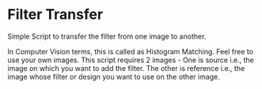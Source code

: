 # Filter Transfer
Simple Script to transfer the filter from one image to another.

In Computer Vision terms, this is called as Histogram Matching. Feel free to use your own images. This script requires 2 images - One is source i.e., the image on which you want to add the filter. The other is reference i.e., the image whose filter or design you want to use on the other image.
